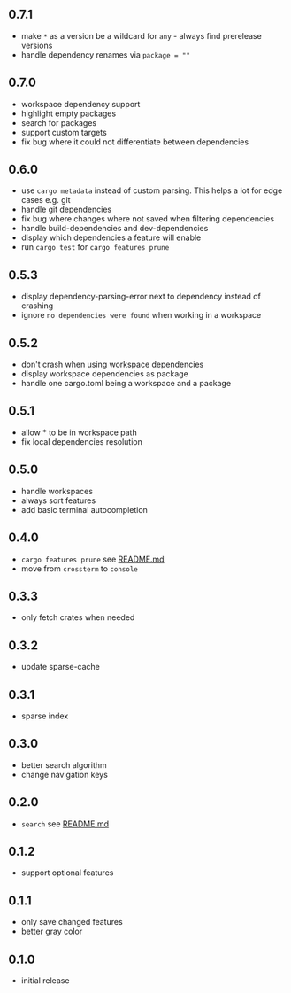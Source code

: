 ## 0.7.1

* make `*` as a version be a wildcard for `any` - always find prerelease versions
* handle dependency renames via `package = ""`

## 0.7.0

* workspace dependency support
* highlight empty packages
* search for packages
* support custom targets
* fix bug where it could not differentiate between dependencies

## 0.6.0

* use `cargo metadata` instead of custom parsing. This helps a lot for edge cases e.g. git
* handle git dependencies
* fix bug where changes where not saved when filtering dependencies
* handle build-dependencies and dev-dependencies
* display which dependencies a feature will enable
* run `cargo test` for `cargo features prune`

## 0.5.3

* display dependency-parsing-error next to dependency instead of crashing
* ignore `no dependencies were found` when working in a workspace

## 0.5.2

* don't crash when using workspace dependencies
* display workspace dependencies as package
* handle one cargo.toml being a workspace and a package

## 0.5.1

* allow * to be in workspace path
* fix local dependencies resolution

## 0.5.0

* handle workspaces
* always sort features
* add basic terminal autocompletion

## 0.4.0

* `cargo features prune` see [README.md](README.md#prune)
* move from `crossterm` to `console`

## 0.3.3

* only fetch crates when needed

## 0.3.2

* update sparse-cache

## 0.3.1

* sparse index

## 0.3.0

* better search algorithm
* change navigation keys

## 0.2.0

* `search` see [README.md](README.md#search-mode)

## 0.1.2

* support optional features

## 0.1.1

* only save changed features
* better gray color

## 0.1.0

* initial release